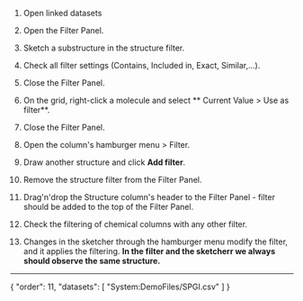 1. Open linked datasets
1. Open the Filter Panel.
1. Sketch a substructure in the structure filter.
2. Check all filter settings (Contains, Included in, Exact, Similar,...).
1. Close the Filter Panel.
2. On the grid, right-click a molecule and select ** Current Value > Use as filter**.
1. Close the Filter Panel.
1. Open the column's hamburger menu > Filter.
2. Draw another structure and click **Add filter**.
2. Remove the structure filter from the Filter Panel.
2. Drag'n'drop the Structure column's header to the Filter Panel - filter should be added to the top of the Filter Panel.

3. Check the filtering of chemical columns with any other filter.

4. Changes in the sketcher through the hamburger menu modify the filter, and it applies the filtering. **In the filter and the sketcherr we always should observe the same structure.**
---
{
  "order": 11,
  "datasets": [
    "System:DemoFiles/SPGI.csv"
  ]
}